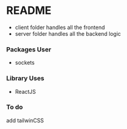 # README
- client folder handles all the frontend 
- server folder handles all the backend logic

### Packages User
- sockets

### Library Uses
- ReactJS

### To do
add tailwinCSS
